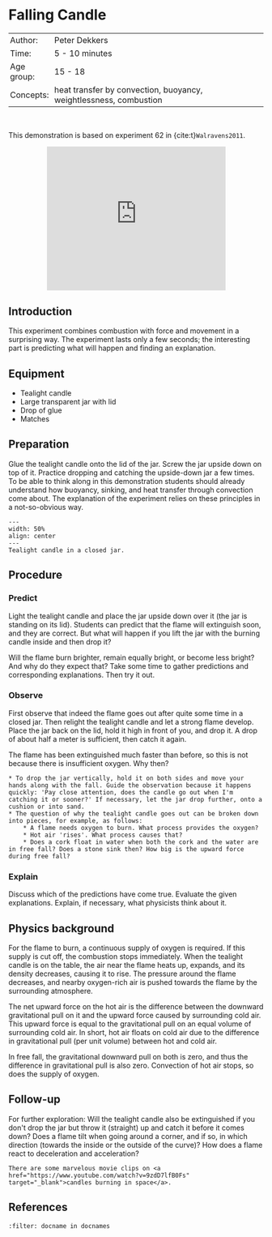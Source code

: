 # Falling Candle

<table style="width: 100%; border-collapse: collapse; border: none;">
    <tr style="background-color: var(--background-color);">  
        <td style="text-align: left; padding: 3px; border: none; color: var(--text-color)">Author:</td>
        <td style="text-align: left; padding: 3px; border: none; color: var(--text-color)">Peter Dekkers</td>
    </tr>
    <tr style="background-color: var(--background-color);"> 
        <td style="text-align: left; padding: 3px; border: none; color: var(--text-color)">Time:</td>
        <td style="text-align: left; padding: 3px; border: none; color: var(--text-color)">5 - 10 minutes</td>
    </tr>
    <tr style="background-color: var(--background-color);"> 
        <td style="text-align: left; padding: 3px; border: none; color: var(--text-color)">Age group:</td>
        <td style="text-align: left; padding: 3px; border: none; color: var(--text-color)">15 - 18</td>
    </tr>
    <tr style="background-color: var(--background-color);"> 
        <td style="text-align: left; padding: 3px; border: none; color: var(--text-color)">Concepts:</td>
        <td style="text-align: left; padding: 3px; border: none; color: var(--text-color)">heat transfer by convection, buoyancy, weightlessness, combustion</td>
    </tr>
</table><br>

This demonstration is based on experiment 62 in {cite:t}`Walravens2011`.

<div style="display: flex; justify-content: center;">
    <div style="position: relative; width: 70%; height: 0; padding-bottom: 56.25%;">
        <iframe
            src="https://www.youtube.com/embed/g4DKfaDsO2Y?si=U4ahRIoy9bbvfPPj"
            style="position: absolute; top: 0; left: 0; width: 100%; height: 100%;"
            frameborder="0"
            allow="accelerometer; autoplay; clipboard-write; encrypted-media; gyroscope; picture-in-picture"
            allowfullscreen
        ></iframe>
    </div>
</div>

## Introduction
This experiment combines combustion with force and movement in a surprising way. The experiment lasts only a few seconds; the interesting part is predicting what will happen and finding an explanation.

## Equipment
* Tealight candle
* Large transparent jar with lid
* Drop of glue
* Matches

## Preparation
Glue the tealight candle onto the lid of the jar. Screw the jar upside down on top of it. Practice dropping and catching the upside-down jar a few times. To be able to think along in this demonstration students should already understand how buoyancy, sinking, and heat transfer through convection come about. The explanation of the experiment relies on these principles in a not-so-obvious way.

```{figure} demo35_figure1.jpg
---
width: 50%
align: center
---
Tealight candle in a closed jar.
```

## Procedure
### Predict
Light the tealight candle and place the jar upside down over it (the jar is standing on its lid). Students can predict that the flame will extinguish soon, and they are correct. But what will happen if you lift the jar with the burning candle inside and then drop it?

Will the flame burn brighter, remain equally bright, or become less bright? And why do they expect that? Take some time to gather predictions and corresponding explanations. Then try it out.

### Observe
First observe that indeed the flame goes out after quite some time in a closed jar. Then relight the tealight candle and let a strong flame develop. Place the jar back on the lid, hold it high in front of you, and drop it. A drop of about half a meter is sufficient, then catch it again.

The flame has been extinguished much faster than before, so this is not because there is insufficient oxygen. Why then?

```{tip}
* To drop the jar vertically, hold it on both sides and move your hands along with the fall. Guide the observation because it happens quickly: 'Pay close attention, does the candle go out when I'm catching it or sooner?' If necessary, let the jar drop further, onto a cushion or into sand.
* The question of why the tealight candle goes out can be broken down into pieces, for example, as follows:
    * A flame needs oxygen to burn. What process provides the oxygen?
    * Hot air 'rises'. What process causes that?
    * Does a cork float in water when both the cork and the water are in free fall? Does a stone sink then? How big is the upward force during free fall?
```

### Explain
Discuss which of the predictions have come true. Evaluate the given explanations. Explain, if necessary, what physicists think about it.


## Physics background
For the flame to burn, a continuous supply of oxygen is required. If this supply is cut off, the combustion stops immediately. When the tealight candle is on the table, the air near the flame heats up, expands, and its density decreases, causing it to rise. The pressure around the flame decreases, and nearby oxygen-rich air is pushed towards the flame by the surrounding atmosphere.

The net upward force on the hot air is the difference between the downward gravitational pull on it and the upward force caused by surrounding cold air. This upward force is equal to the gravitational pull on an equal volume of surrounding cold air. In short, hot air floats on cold air due to the difference in gravitational pull (per unit volume) between hot and cold air.

In free fall, the gravitational downward pull on both is zero, and thus the difference in gravitational pull is also zero. Convection of hot air stops, so does the supply of oxygen.

## Follow-up
For further exploration: Will the tealight candle also be extinguished if you don't drop the jar but throw it (straight) up and catch it before it comes down? Does a flame tilt when going around a corner, and if so, in which direction (towards the inside or the outside of the curve)? How does a flame react to deceleration and acceleration?

```{tip}
There are some marvelous movie clips on <a href="https://www.youtube.com/watch?v=9zdD7lfB0Fs" target="_blank">candles burning in space</a>.
```

## References
```{bibliography}
:filter: docname in docnames
```

